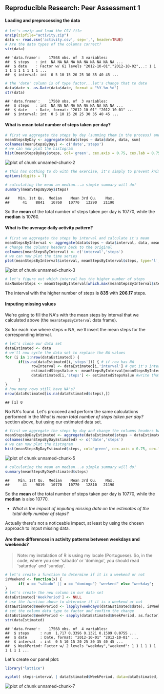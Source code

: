 ## Reproducible Research: Peer Assessment 1
#### Loading and preprocessing the data

```r
# let's unzip and load the CSV file
unzip(zipfile="activity.zip")
data <- read.csv('activity.csv', sep=',', header=TRUE)
# Are the data types of the columns correct?
str(data)
```

```
## 'data.frame':	17568 obs. of  3 variables:
##  $ steps   : int  NA NA NA NA NA NA NA NA NA NA ...
##  $ date    : Factor w/ 61 levels "2012-10-01","2012-10-02",..: 1 1 1 1 1 1 1 1 1 1 ...
##  $ interval: int  0 5 10 15 20 25 30 35 40 45 ...
```

```r
# the 'date' column is of type factor...let's change that to date
data$date <- as.Date(data$date, format = "%Y-%m-%d")
str(data)
```

```
## 'data.frame':	17568 obs. of  3 variables:
##  $ steps   : int  NA NA NA NA NA NA NA NA NA NA ...
##  $ date    : Date, format: "2012-10-01" "2012-10-01" ...
##  $ interval: int  0 5 10 15 20 25 30 35 40 45 ...
```

#### What is mean total number of steps taken per day?

```r
# first we aggregate the steps by day (summing them in the process) and change the columns headers back to the original
meanStepsByDay <- aggregate(data$steps ~ data$date, data, sum)
colnames(meanStepsByDay) <- c('date','steps')
# we can now plot the histogram
hist(meanStepsByDay$steps, col='green', cex.axis = 0.75, cex.lab = 0.75, main = 'Number of steps by day', xlab = 'Number of steps', ylab = 'Frequency (number of days)', )
```

![plot of chunk unnamed-chunk-2](figure/unnamed-chunk-2.png) 

```r
# this has nothing to do with the exercise, it's simply to prevent knitr from rounding the summary results
options(digits = 7)

# calculating the mean an median...a simple summary will do!
summary(meanStepsByDay$steps)
```

```
##    Min. 1st Qu.  Median    Mean 3rd Qu.    Max. 
##      41    8841   10760   10770   13290   21190
```

So the **mean** of the total number of steps taken per day is 10770, while the **median** is 10760.

#### What is the average daily activity pattern?

```r
# first we aggregate the steps by interval and calculate it's mean
meanStepsByInterval <- aggregate(data$steps ~ data$interval, data, mean)
# change the columns headers back to the original
colnames(meanStepsByInterval) <- c('interval','steps')
# we can now plot the time series 
plot(meanStepsByInterval$interval, meanStepsByInterval$steps, type='l', cex.axis = 0.75, cex.lab = 0.75, ylab='Steps (Avg)', xlab='Interval', main = 'Avg Steps by Interval')
```

![plot of chunk unnamed-chunk-3](figure/unnamed-chunk-3.png) 

```r
# let's figure out which interval has the higher number of steps
maxNumberSteps <- meanStepsByInterval[which.max(meanStepsByInterval$steps),]
```

The interval with the higher number of steps is **835** with **206.17** steps.

#### Imputing missing values

We're going to fill the NA's with the mean steps by interval that we calculated above (the `meanStepsByInterval` data frame).

So for each row where steps = NA, we´ll insert the mean steps for the corresponding interval.


```r
# let's clone our data set
dataEstimated <- data
# we'll now cycle the data set to replace the NA values
for (i in 1:nrow(dataEstimated)) {
      if(is.na(dataEstimated[i,'steps'])) { # if row has NA
            rowInterval <- dataEstimated[i,'interval'] # get it's interval value
            estimatedStepsValue <- meanStepsByInterval[meanStepsByInterval$interval == rowInterval,]$steps # use that value as a selector to get the mean steps
            dataEstimated[i,'steps'] <- estimatedStepsValue #write that mean steps to the row being evaluated
      }   
}
# how many rows still have NA's?
nrow(dataEstimated[is.na(dataEstimated$steps),])
```

```
## [1] 0
```

No NA's found. Let's procceed and perform the same calculations performed in the *What is mean total number of steps taken per day?* section above, but using our estimated data set.


```r
# first we aggregate the steps by day and change the columns headers back to the original
meanStepsByDayEstimated <- aggregate(dataEstimated$steps ~ dataEstimated$date, dataEstimated, sum)
colnames(meanStepsByDayEstimated) <- c('date','steps')
# we can now plot the histogram
hist(meanStepsByDayEstimated$steps, col='green', cex.axis = 0.75, cex.lab = 0.75, main = 'Number of steps by day (Estimated)', xlab = 'Number of steps', ylab = 'Frequency (number of days)')
```

![plot of chunk unnamed-chunk-5](figure/unnamed-chunk-5.png) 

```r
# calculating the mean an median...a simple summary will do!
summary(meanStepsByDayEstimated$steps)
```

```
##    Min. 1st Qu.  Median    Mean 3rd Qu.    Max. 
##      41    9819   10770   10770   12810   21190
```

So the **mean** of the total number of steps taken per day is 10770, while the **median** is also 10770.

- *What is the impact of imputing missing data on the estimates of the total
daily number of steps?*

Actually there's not a noticeable impact, at least by using the chosen approach to imput missing data.

#### Are there differences in activity patterns between weekdays and weekends?

> Note: my instalation of R is using my locale (Portuguese). So, in the code, where you see 'sábado' or 'domingo', you should read 'saturday' and 'sunday'.


```r
# let's create a function to determine if it is a weekend or not
isWeekend <- function(x) {
      if( x == "sábado" || x == "domingo") "weekend" else "weekday";
}
# let's create the new column in our data set
dataEstimated['WeekPeriod'] <- NULL
# use the function above to determine if it is a weekend or not
dataEstimated$WeekPeriod <- lapply(weekdays(dataEstimated$date), isWeekend) 
# set the column data type to factor and confirm the change
dataEstimated$WeekPeriod <- sapply(dataEstimated$WeekPeriod, as.factor)
str(dataEstimated)
```

```
## 'data.frame':	17568 obs. of  4 variables:
##  $ steps     : num  1.717 0.3396 0.1321 0.1509 0.0755 ...
##  $ date      : Date, format: "2012-10-01" "2012-10-01" ...
##  $ interval  : int  0 5 10 15 20 25 30 35 40 45 ...
##  $ WeekPeriod: Factor w/ 2 levels "weekday","weekend": 1 1 1 1 1 1 1 1 1 1 ...
```

Let's create our panel plot:


```r
library("lattice")

xyplot( steps~interval | dataEstimated$WeekPeriod, data=dataEstimated, type="l", layout=c(1,2), main = 'Avg Steps by Interval, by week period', xlab='Interval', ylab='Avg Steps')
```

![plot of chunk unnamed-chunk-7](figure/unnamed-chunk-7.png) 
